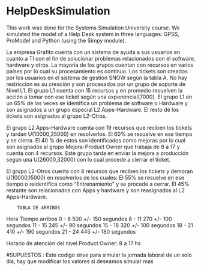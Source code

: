 # HelpDeskSimulation
This work was done for the Systems Simulation University course.
We simulated the model of a Help Desk system in three languages: GPSS, ProModel and Python (using the Simpy module).



La empresa Grafito cuenta con un sistema de ayuda a sus usuarios en cuanto a TI con el fin de solucionar problemas relacionados con el software, hardware y otros.
La mayoría de los grupos cuentan con recursos en varios países por lo cual su procesamiento es continuo. Los tickets son creados por los usuarios en el sistema de gestión SNOW según la tabla A.
No hay restricción es su creación y son procesados por un grupo de soporte de Nivel L1. El grupo L1 cuenta con 15 recursos y en promedio resuelven la acción a tomar con ese ticket según una exponencial(7000).
El grupo L1 en un 65% de las veces se identifica un problema de software o Hardware y son asignados a un grupo especial L2 Apps-Hardware. El resto de los tickets son asignados al grupo L2-Otros.

El grupo L2 Apps-Hardware cuenta con 19 recursos que reciben los tickets y tardan U(10000,25000) en resolverlos.
El 60% se resuelve en ese tiempo y se cierra.
El 40 % de estos son identificados como mejoras por lo cual son asignados al grupo Mejora-Product Owner que trabaja de 8 a 17 y cuenta con 4 recursos. Este grupo tarda en enviar la mejora a producción según una U(26000,32000) con lo cual procede a cierrar el ticket.

El grupo L2-Otros cuenta con 8 recursos que reciben los tickets y demoran U(10000,15000) en resolverlos de los cuales:
El 55% se resuelve en ese tiempo o reidentifica como “Entrenamiento” y se procede a cerrar.
El 45% restante son relacionados con Apps y hardware y son reasignados al L2 Apps-Hardware.


        TABLA DE ARRIBOS 
Hora            Tiempo arribos
0 - 8           500 +/- 150 segundos
8 - 11          270 +/- 100 segundos
11 - 15         245 +/- 90 segundos
15 - 18         320 +/- 100 segundos
18 - 21         410 +/- 190 segundos
21 - 24         445 +/- 180 segundos

Horario de atención del nivel Product Owner: 8 a 17 hs

#SUPUESTOS : Este codigo sirve para simular la jornada laboral de un solo dia, hay que modificar los valores si deseamos simular mas

